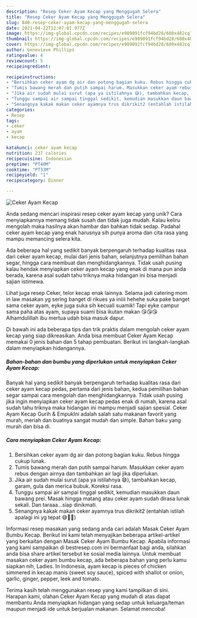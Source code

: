 ```yaml
---
description: "Resep Ceker Ayam Kecap yang Menggugah Selera"
title: "Resep Ceker Ayam Kecap yang Menggugah Selera"
slug: 840-resep-ceker-ayam-kecap-yang-menggugah-selera
date: 2021-04-22T12:07:01.977Z
image: https://img-global.cpcdn.com/recipes/e989091fcf94bd28/680x482cq70/ceker-ayam-kecap-foto-resep-utama.jpg
thumbnail: https://img-global.cpcdn.com/recipes/e989091fcf94bd28/680x482cq70/ceker-ayam-kecap-foto-resep-utama.jpg
cover: https://img-global.cpcdn.com/recipes/e989091fcf94bd28/680x482cq70/ceker-ayam-kecap-foto-resep-utama.jpg
author: Genevieve Phillips
ratingvalue: 4
reviewcount: 5
recipeingredient:

recipeinstructions:
- "Bersihkan ceker ayam dg air dan potong bagian kuku. Rebus hingga cukup lunak."
- "Tumis bawang merah dan putih sampai harum. Masukkan ceker ayam rebus dengan airnya dan tambahkan air lagi jika diperlukan."
- "Jika air sudah mulai surut (apa ya istilahnya 😅), tambahkan kecap, garam, gula dan merica bubuk. Koreksi rasa."
- "Tunggu sampai air sampai tinggal sedikit, kemudian masukkan daun bawang prei. Masak hingga matang atau ceker ayam sudah dirasa lunak sekali. Dan taraaa...siap dinikmati."
- "Senangnya kakak makan ceker ayamnya trus dikrikit2 (entahlah istilah apalagi ini yg tepat 😅🙏🙏)"
categories:
- Resep
tags:
- ceker
- ayam
- kecap

katakunci: ceker ayam kecap 
nutrition: 237 calories
recipecuisine: Indonesian
preptime: "PT40M"
cooktime: "PT33M"
recipeyield: "1"
recipecategory: Dinner

---
```



![Ceker Ayam Kecap](https://img-global.cpcdn.com/recipes/e989091fcf94bd28/680x482cq70/ceker-ayam-kecap-foto-resep-utama.jpg)

Anda sedang mencari inspirasi resep ceker ayam kecap yang unik? Cara menyiapkannya memang tidak susah dan tidak juga mudah. Kalau keliru mengolah maka hasilnya akan hambar dan bahkan tidak sedap. Padahal ceker ayam kecap yang enak harusnya sih punya aroma dan cita rasa yang mampu memancing selera kita.

Ada beberapa hal yang sedikit banyak berpengaruh terhadap kualitas rasa dari ceker ayam kecap, mulai dari jenis bahan, selanjutnya pemilihan bahan segar, hingga cara membuat dan menghidangkannya. Tidak usah pusing kalau hendak menyiapkan ceker ayam kecap yang enak di mana pun anda berada, karena asal sudah tahu triknya maka hidangan ini bisa menjadi sajian istimewa.

Lihat juga resep Ceker, telor kecap enak lainnya. Selama jadi catering mom in law masakan yg sering banget di rikues ya iniiii hehehe suka pake banget sama ceker ayam, eyke juga suka sih kecuali suamik! Tapi eyke campur sama paha atas ayam, supaya suami bisa ikutan makan 😘😘😘 Alhamdulillah ibu mertua udah bisa masuk dapur.


Di bawah ini ada beberapa tips dan trik praktis dalam mengolah ceker ayam kecap yang siap dikreasikan. Anda bisa membuat Ceker Ayam Kecap memakai 0 jenis bahan dan 5 tahap pembuatan. Berikut ini langkah-langkah dalam menyiapkan hidangannya.

<!--inarticleads1-->

##### Bahan-bahan dan bumbu yang diperlukan untuk menyiapkan Ceker Ayam Kecap:



Banyak hal yang sedikit banyak berpengaruh terhadap kualitas rasa dari ceker ayam kecap pedas, pertama dari jenis bahan, kedua pemilihan bahan segar sampai cara mengolah dan menghidangkannya. Tidak usah pusing jika ingin menyiapkan ceker ayam kecap pedas enak di rumah, karena asal sudah tahu triknya maka hidangan ini mampu menjadi sajian spesial. Ceker Ayam Kecap Gurih &amp; EmpukIni adalah salah satu makanan favorit yang murah, meriah dan buatnya sangat mudah dan simple. Bahan baku yang murah dan bisa di. 

<!--inarticleads2-->

##### Cara menyiapkan Ceker Ayam Kecap:

1. Bersihkan ceker ayam dg air dan potong bagian kuku. Rebus hingga cukup lunak.
1. Tumis bawang merah dan putih sampai harum. Masukkan ceker ayam rebus dengan airnya dan tambahkan air lagi jika diperlukan.
1. Jika air sudah mulai surut (apa ya istilahnya 😅), tambahkan kecap, garam, gula dan merica bubuk. Koreksi rasa.
1. Tunggu sampai air sampai tinggal sedikit, kemudian masukkan daun bawang prei. Masak hingga matang atau ceker ayam sudah dirasa lunak sekali. Dan taraaa...siap dinikmati.
1. Senangnya kakak makan ceker ayamnya trus dikrikit2 (entahlah istilah apalagi ini yg tepat 😅🙏🙏)


Informasi resep masakan yang sedang anda cari adalah Masak Ceker Ayam Bumbu Kecap. Berikut ini kami telah menyajikan beberapa artikel-artikel yang berkaitan dengan Masak Ceker Ayam Bumbu Kecap. Apabila informasi yang kami sampaikan di bestresep.com ini bermanfaat bagi anda, silahkan anda bisa share artikel tersebut ke sosial media lainnya. Untuk membuat masakan ceker ayam bumbu kecap, ada beberapa bahan yang perlu kamu siapkan nih, Ladies. In Indonesia, ayam kecap is pieces of chicken simmered in kecap manis (sweet soy sauce), spiced with shallot or onion, garlic, ginger, pepper, leek and tomato. 

Terima kasih telah menggunakan resep yang kami tampilkan di sini. Harapan kami, olahan Ceker Ayam Kecap yang mudah di atas dapat membantu Anda menyiapkan hidangan yang sedap untuk keluarga/teman maupun menjadi ide untuk berjualan makanan. Selamat mencoba!
